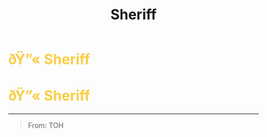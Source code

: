 ﻿---
lang: en-US
title: Sheriff
prev: Reverie
next: Veteran
---
# <font color="#f8cd46">ðŸ”« <b>Sheriff</b></font> <Badge text="Killing" type="tip" vertical="middle"/>
# <font color="#f8cd46">ðŸ”« <b>Sheriff</b></font> <Badge text="Killing" type="tip" vertical="middle"/>
---

> From: TOH

